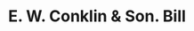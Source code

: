 ---
doi: 10.7916/D8T4558D
date_other: '1924'
date_other_textual: '1924'
form: printed ephemera
genre:
- Invoices
name:
- E. W. Conklin & Son
object_in_context_url: https://biggert.cul.columbia.edu/items/view/ave_biggert_01647
subject_hierarchical_geographic:
- Binghamton, New York, United States
subject_name:
- E. W. Conklin & Son
title: E. W. Conklin & Son. Bill
sort_title: E. W. Conklin & Son. Bill
call_number: ave_biggert_01647
coordinates:
- 42.102222222222224,-75.91166666666668
pid: ave_biggert_01647
identifiers: ave_biggert_01647
permalink: /biggert/ave_biggert_01647/
layout: iiif-image-page
---